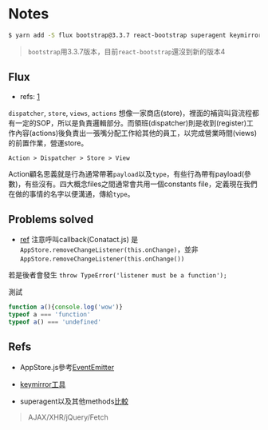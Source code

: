 # Notes

```bash
$ yarn add -S flux bootstrap@3.3.7 react-bootstrap superagent keymirror
```
> `bootstrap`用3.3.7版本，目前`react-bootstrap`還沒到新的版本4

## Flux
* refs: [1](http://andyyou.logdown.com/posts/241839-flux-notes)

`dispatcher`, `store`, `views`, `actions`
想像一家商店(store)，裡面的補貨叫貨流程都有一定的SOP，所以是負責邏輯部分。而領班(dispatcher)則是收到(register)工作內容(actions)後負責出一張嘴分配工作給其他的員工，以完成營業時間(views)的前置作業，營運store。


```
Action > Dispatcher > Store > View
```

Action顧名思義就是行為通常帶著`payload`以及`type`，有些行為帶有payload(參數)，有些沒有。四大概念files之間通常會共用一個constants file，定義現在我們在做的事情的名字以便溝通，傳給`type`。


## Problems solved

* [ref](https://stackoverflow.com/questions/5999998/how-can-i-check-if-a-javascript-variable-is-function-type)
注意呼叫callback(Conatact.js)
是`AppStore.removeChangeListener(this.onChange)`，並非`AppStore.removeChangeListener(this.onChange())`

若是後者會發生
```throw TypeError('listener must be a function');```

測試
```js
function a(){console.log('wow')}
typeof a === 'function'
typeof a() === 'undefined'
```

## Refs

* AppStore.js參考[EventEmitter](https://ithelp.ithome.com.tw/articles/10185646)

* [keymirror工具](https://github.com/STRML/keyMirror)

* superagent以及其他methods[比較](https://eyesofkids.gitbooks.io/javascript-start-from-es6/content/part4/ajax_fetch.html)

> AJAX/XHR/jQuery/Fetch